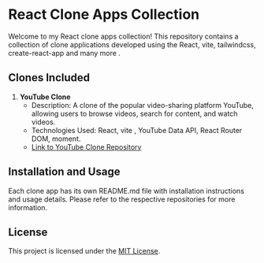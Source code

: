 # React Clone Apps Collection

Welcome to my React clone apps collection! This repository contains a collection of clone applications developed using the React, vite, tailwindcss, create-react-app and many more .

## Clones Included

1. **YouTube Clone**
   - Description: A clone of the popular video-sharing platform YouTube, allowing users to browse videos, search for content, and watch videos.
   - Technologies Used: React, vite , YouTube Data API, React Router DOM, moment.
   - [Link to YouTube Clone Repository](link-to-repository)

## Installation and Usage

Each clone app has its own README.md file with installation instructions and usage details. Please refer to the respective repositories for more information.


## License

This project is licensed under the [MIT License](https://opensource.org/licenses/MIT).


